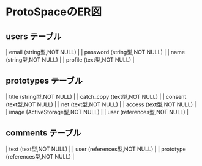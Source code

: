 # ProtoSpaceのER図

## users テーブル

| email       (string型,NOT NULL)        |
| password    (string型,NOT NULL)        |
| name        (string型,NOT NULL)        |
| profile     (text型,NOT NULL)          |


## prototypes テーブル

| title       (string型,NOT NULL)        |
| catch_copy  (text型,NOT NULL)          |
| consent     (text型,NOT NULL)          |
| net         (text型,NOT NULL)          |
| access      (text型,NOT NULL)          |
| image       (ActiveStorage型,NOT NULL) |
| user        (references型,NOT NULL)    |

## comments テーブル

| text        (text型,NOT NULL)          |
| user        (references型,NOT NULL)    |
| prototype   (references型,NOT NULL)    |
